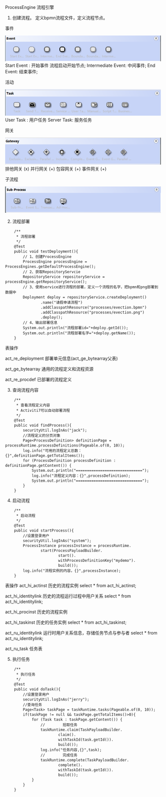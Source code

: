 ProcessEngine 流程引擎



1. 创建流程。
定义bpmn流程文件，定义流程节点。
   
事件

![img.png](img.png)
Start Event : 开始事件 流程启动开始节点;
Intermediate Event: 中间事件;
End Event: 结束事件;

活动

![img_1.png](img_1.png)
User Task : 用户任务
Server Task: 服务任务

网关

![img_2.png](img_2.png)
排他网关 (x)
并行网关 (+)
包容网关 (+)
事件网关 (+)

子流程

![img_3.png](img_3.png)


2. 流程部署
```
    /**
     * 流程部署
     */
    @Test
    public void testDeployment(){
        // 1、创建ProcessEngine
        ProcessEngine processEngine = ProcessEngines.getDefaultProcessEngine();
        // 2、获取RepositoryServcie
        RepositoryService repositoryService = processEngine.getRepositoryService();
        // 3、使用service进行流程的部署，定义一个流程的名字，把bpmn和png部署到数据中
        Deployment deploy = repositoryService.createDeployment()
                .name("请假申请流程")
                .addClasspathResource("processes/evection.bpmn")
                .addClasspathResource("processes/evection.png")
                .deploy();
        // 4、输出部署信息
        System.out.println("流程部署id="+deploy.getId());
        System.out.println("流程部署名字="+deploy.getName());
    }
```

表操作

act_re_deployment 部署单元信息(act_ge_bytearray父表)

act_ge_bytearray 通用的流程定义和流程资源

act_re_procdef 已部署的流程定义

3. 查询流程内容
```
    /**
     * 查看流程定义内容
     * Activiti7可以自动部署流程
     */
    @Test
    public void findProcess(){
        securityUtil.logInAs("jack");
        //流程定义的分页对象
        Page<ProcessDefinition> definitionPage = processRuntime.processDefinitions(Pageable.of(0, 10));
        log.info("可用的流程定义总数：{}",definitionPage.getTotalItems());
        for (ProcessDefinition processDefinition : definitionPage.getContent()) {
            System.out.println("==============================");
            log.info("流程定义内容：{}",processDefinition);
            System.out.println("==============================");
        }
    }
```
4. 启动流程
```
    /**
     * 启动流程
     */
    @Test
    public void startProcess(){
        //设置登录用户
        securityUtil.logInAs("system");
        ProcessInstance processInstance = processRuntime.
                start(ProcessPayloadBuilder.
                        start().
                        withProcessDefinitionKey("mydemo").
                        build());
        log.info("流程实例的内容，{}",processInstance);
    }
```
表操作
act_hi_actinst 历史的流程实例 select * from act_hi_actinst;

act_hi_identitylink 历史的流程运行过程中用户关系 select * from act_hi_identitylink;

act_hi_procinst 历史的流程实例

act_hi_taskinst 历史的任务实例 select * from act_hi_taskinst;

act_ru_identitylink 运行时用户关系信息，存储任务节点与参与者 select * from act_ru_identitylink;

act_ru_task 任务表

5. 执行任务
```
    /**
     * 执行任务
     */
    @Test
    public void doTask(){
        //设置登录用户
        securityUtil.logInAs("jerry");
        //查询任务
        Page<Task> taskPage = taskRuntime.tasks(Pageable.of(0, 10));
        if(taskPage != null && taskPage.getTotalItems()>0){
            for (Task task : taskPage.getContent()) {
                //        拾取任务
                taskRuntime.claim(TaskPayloadBuilder.
                        claim().
                        withTaskId(task.getId()).
                        build());
                log.info("任务内容,{}",task);
                //        完成任务
                taskRuntime.complete(TaskPayloadBuilder.
                        complete().
                        withTaskId(task.getId()).
                        build());
            }
        }
    }
```